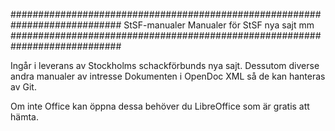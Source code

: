 ############################################################################
StSF-manualer
Manualer för StSF nya sajt mm
############################################################################

Ingår i leverans av Stockholms schackförbunds nya sajt.
Dessutom diverse andra manualer av intresse
Dokumenten i OpenDoc XML så de kan hanteras av Git.

Om inte Office kan öppna dessa behöver du LibreOffice som är gratis att hämta.


